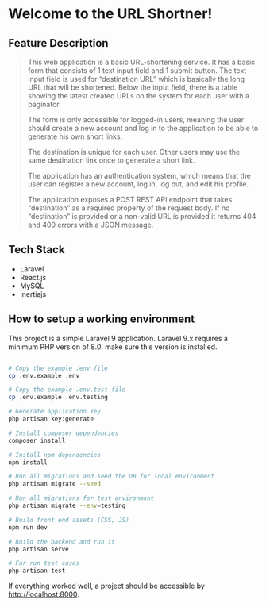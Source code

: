 # Welcome to the URL Shortner!

## Feature Description

> This web application is a basic URL-shortening service. It has a basic form that consists of 1 text input field and 1 submit button. The text input field is used for “destination URL” which is basically the long URL that will be shortened. Below the input field, there is a table showing the latest created URLs on the system for each user with a paginator.
>
> The form is only accessible for logged-in users, meaning the user should create a new account and log in to the application to be able to generate his own short links.
>
> The destination is unique for each user. Other users may use the same destination link once to generate a short link.
>
> The application has an authentication system, which means that the user can register a new account, log in, log out, and edit his profile.
>
> The application exposes a POST REST API endpoint that takes “destination” as a required property of the request body. If no “destination” is provided or a non-valid URL is provided it returns 404 and 400 errors with a JSON message.

## Tech Stack

-   Laravel
-   React.js
-   MySQL
-   Inertiajs

## How to setup a working environment

This project is a simple Laravel 9 application. Laravel 9.x requires a minimum PHP version of 8.0. make sure this version is installed.

```sh

# Copy the example .env file
cp .env.example .env

# Copy the example .env.test file
cp .env.example .env.testing

# Generate application key
php artisan key:generate

# Install composer dependencies
composer install

# Install npm dependencies
npm install

# Run all migrations and seed the DB for local environment
php artisan migrate --seed

# Run all migrations for test environment
php artisan migrate --env=testing

# Build front end assets (CSS, JS)
npm run dev

# Build the backend and run it
php artisan serve

# For run test cases
php artisan test

```

If everything worked well, a project should be accessible by [http://localhost:8000](http://localhost:8000).
